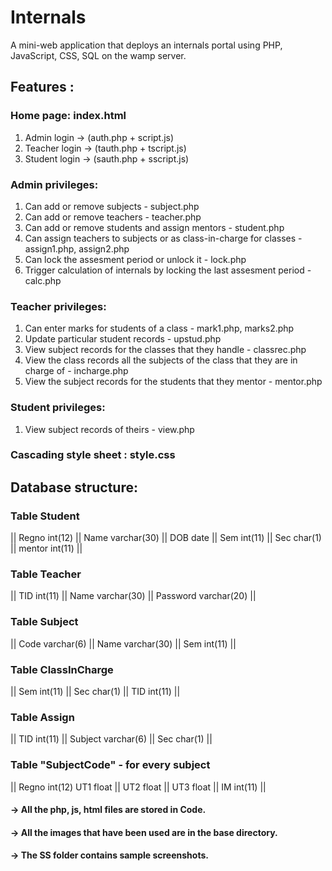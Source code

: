 # Internals
A mini-web application that deploys an internals portal using PHP, JavaScript, CSS, SQL on the wamp server.

## Features :

### Home page: index.html
  1) Admin login -> (auth.php + script.js)
  2) Teacher login -> (tauth.php + tscript.js)
  3) Student login -> (sauth.php + sscript.js)

### Admin privileges:
  1) Can add or remove subjects - subject.php
  2) Can add or remove teachers - teacher.php
  3) Can add or remove students and assign mentors - student.php
  4) Can assign teachers to subjects or as class-in-charge for classes - assign1.php, assign2.php
  5) Can lock the assesment period or unlock it - lock.php
  6) Trigger calculation of internals by locking the last assesment period - calc.php
  
### Teacher privileges:
  1) Can enter marks for students of a class - mark1.php, marks2.php
  2) Update particular student records - upstud.php
  3) View subject records for the classes that they handle - classrec.php
  4) View the class records all the subjects of the class that they are in charge of - incharge.php
  5) View the subject records for the students that they mentor - mentor.php
  
### Student privileges:
 1) View subject records of theirs - view.php
 
### Cascading style sheet : style.css

## Database structure:

### Table Student
  || Regno  int(12) ||
  Name   varchar(30) ||
  DOB    date ||
  Sem    int(11) ||
  Sec    char(1) ||
  mentor int(11) || 
  
### Table Teacher
  || TID      int(11) ||
  Name     varchar(30) ||
  Password varchar(20) ||

### Table Subject
  || Code  varchar(6) ||
  Name  varchar(30) ||
  Sem   int(11) || 

### Table ClassInCharge
  || Sem   int(11) ||
  Sec   char(1) ||
  TID   int(11) ||
  
### Table Assign
  || TID     int(11) ||
  Subject varchar(6) ||
  Sec     char(1) ||

### Table "SubjectCode" - for every subject
  || Regno int(12)
  UT1   float ||
  UT2   float ||
  UT3   float ||
  IM    int(11) ||
  

#### -> All the php, js, html files are stored in Code.
#### -> All the images that have been used are in the base directory.
#### -> The SS folder contains sample screenshots.
